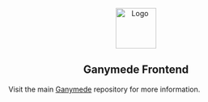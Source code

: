 <br />
<div align="center">
  <a>
    <img src="https://raw.githubusercontent.com/Zibbp/ganymede/master/.github/ganymede-logo.png" alt="Logo" width="80" height="80">
  </a>

  <h2 align="center">Ganymede Frontend</h2>

</div>



Visit the main [Ganymede](https://github.com/Zibbp/ganymede) repository for more information.